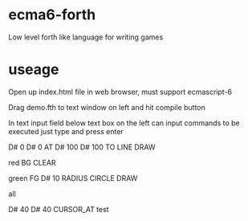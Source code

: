 # ecma6-forth
Low level forth like language for writing games

# useage
Open up index.html file in web browser, must support ecmascript-6

Drag demo.fth to text window on left and hit compile button

In text input field below text box on the left can input commands to be executed just type and press enter 

D# 0 D# 0 AT D# 100 D# 100 TO LINE DRAW 

red BG CLEAR

green FG D# 10 RADIUS CIRCLE DRAW

all

D# 40 D# 40 CURSOR_AT test 

